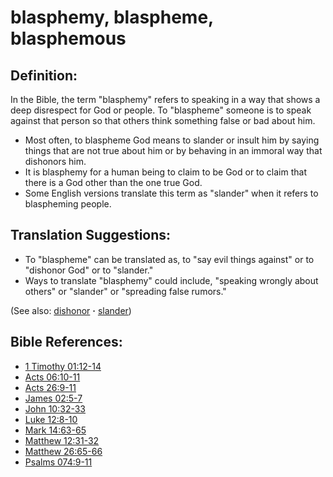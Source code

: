 # blasphemy, blaspheme, blasphemous #

## Definition: ##

In the Bible, the term "blasphemy" refers to speaking in a way that shows a deep disrespect for God or people. To "blaspheme" someone is to speak against that person so that others think something false or bad about him.

* Most often, to blaspheme God means to slander or insult him by saying things that are not true about him or by behaving in an immoral way that dishonors him.
* It is blasphemy for a human being to claim to be God or to claim that there is a God other than the one true God.
* Some English versions translate this term as "slander" when it refers to blaspheming people.

## Translation Suggestions: ##

* To "blaspheme" can be translated as, to "say evil things against" or to "dishonor God" or to "slander."
* Ways to translate "blasphemy" could include, "speaking wrongly about others" or "slander" or "spreading false rumors."

(See also: [dishonor](../other/dishonor.md) **·** [slander](../other/slander.md))

## Bible References: ##

* [1 Timothy 01:12-14](https://door43.org/en/bible/notes/1ti/01/12)
* [Acts 06:10-11](https://door43.org/en/bible/notes/act/06/10)
* [Acts 26:9-11](https://door43.org/en/bible/notes/act/26/09)
* [James 02:5-7](https://door43.org/en/bible/notes/jas/02/05)
* [John 10:32-33](https://door43.org/en/bible/notes/jhn/10/32)
* [Luke 12:8-10](https://door43.org/en/bible/notes/luk/12/08)
* [Mark 14:63-65](https://door43.org/en/bible/notes/mrk/14/63)
* [Matthew 12:31-32](https://door43.org/en/bible/notes/mat/12/31)
* [Matthew 26:65-66](https://door43.org/en/bible/notes/mat/26/65)
* [Psalms 074:9-11](https://door43.org/en/bible/notes/psa/074/009)
